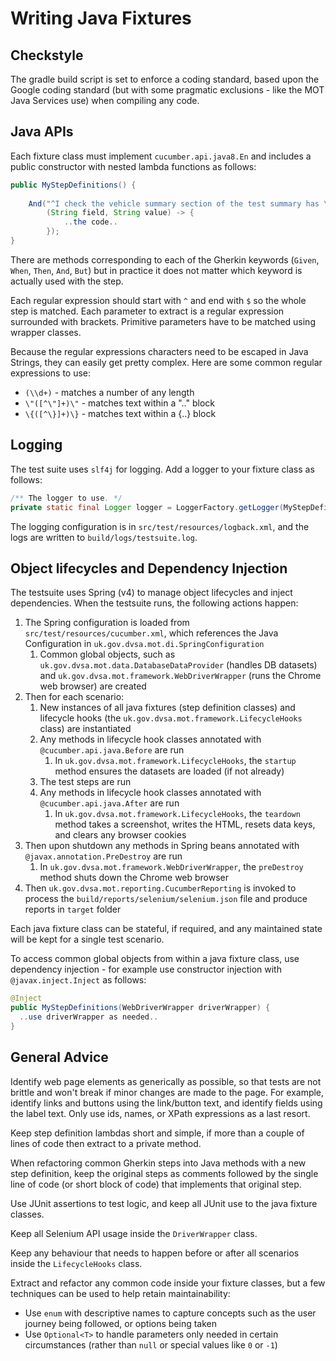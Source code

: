 # Writing Java Fixtures

## Checkstyle

The gradle build script is set to enforce a coding standard, based upon the Google coding standard (but with some pragmatic exclusions - like the MOT Java Services use) when compiling any code.

## Java APIs

Each fixture class must implement ```cucumber.api.java8.En``` and includes a public constructor with nested lambda functions as follows:
 
```java
public MyStepDefinitions() {
    
    And("^I check the vehicle summary section of the test summary has \"([^\"]+)\" of \"([^\"]+)\"$", 
        (String field, String value) -> {
            ..the code..
        });    
}
``` 

There are methods corresponding to each of the Gherkin keywords (```Given```, ```When```, ```Then```, ```And```, ```But```) but in practice it does not matter which keyword is actually used with the step.
 
Each regular expression should start with ```^``` and end with ```$``` so the whole step is matched. Each parameter to extract is a regular expression surrounded with brackets. Primitive parameters have to be matched using wrapper classes. 

Because the regular expressions characters need to be escaped in Java Strings, they can easily get pretty complex. Here are some common regular expressions to use:

* ```(\\d+)``` - matches a number of any length
* ```\"([^\"]+)\"``` - matches text within a ".." block
* ```\{([^\}]+)\}``` - matches text within a {..} block

## Logging

The test suite uses `slf4j` for logging. Add a logger to your fixture class as follows:

```java
/** The logger to use. */
private static final Logger logger = LoggerFactory.getLogger(MyStepDefinitions.class);
```

The logging configuration is in ```src/test/resources/logback.xml```, and the logs are written to ```build/logs/testsuite.log```.

## Object lifecycles and Dependency Injection

The testsuite uses Spring (v4) to manage object lifecycles and inject dependencies. When the testsuite runs, the following actions happen:

1. The Spring configuration is loaded from ```src/test/resources/cucumber.xml```, which references the Java Configuration in ```uk.gov.dvsa.mot.di.SpringConfiguration```
   1. Common global objects, such as ```uk.gov.dvsa.mot.data.DatabaseDataProvider``` (handles DB datasets) and ```uk.gov.dvsa.mot.framework.WebDriverWrapper``` (runs the Chrome web browser) are created
1. Then for each scenario:
   1. New instances of all java fixtures (step definition classes) and lifecycle hooks (the ```uk.gov.dvsa.mot.framework.LifecycleHooks``` class) are instantiated
   1. Any methods in lifecycle hook classes annotated with ```@cucumber.api.java.Before``` are run
      1. In ```uk.gov.dvsa.mot.framework.LifecycleHooks```, the ```startup``` method ensures the datasets are loaded (if not already)
   1. The test steps are run
   1. Any methods in lifecycle hook classes annotated with ```@cucumber.api.java.After``` are run
      1. In ```uk.gov.dvsa.mot.framework.LifecycleHooks```, the ```teardown``` method takes a screenshot, writes the HTML, resets data keys, and clears any browser cookies 
1. Then upon shutdown any methods in Spring beans annotated with ```@javax.annotation.PreDestroy``` are run
   1. In ```uk.gov.dvsa.mot.framework.WebDriverWrapper```, the ```preDestroy``` method shuts down the Chrome web browser
1. Then ```uk.gov.dvsa.mot.reporting.CucumberReporting``` is invoked to process the ```build/reports/selenium/selenium.json``` file and produce reports in ```target``` folder
    
Each java fixture class can be stateful, if required, and any maintained state will be kept for a single test scenario.
   
To access common global objects from within a java fixture class, use dependency injection - for example use constructor injection with ```@javax.inject.Inject``` as follows:
   
```java
@Inject
public MyStepDefinitions(WebDriverWrapper driverWrapper) {
  ..use driverWrapper as needed..
}  
```   
   
## General Advice

Identify web page elements as generically as possible, so that tests are not brittle and won't break if minor changes are made to the page. For example, identify links and buttons using the link/button text, and identify fields using the label text. Only use ids, names, or XPath expressions as a last resort.

Keep step definition lambdas short and simple, if more than a couple of lines of code then extract to a private method.

When refactoring common Gherkin steps into Java methods with a new step definition, keep the original steps as comments followed by the single line of code (or short block of code) that implements that original step.

Use JUnit assertions to test logic, and keep all JUnit use to the java fixture classes.

Keep all Selenium API usage inside the ```DriverWrapper``` class.

Keep any behaviour that needs to happen before or after all scenarios inside the ```LifecycleHooks``` class. 

Extract and refactor any common code inside your fixture classes, but a few techniques can be used to help retain maintainability:

* Use ```enum``` with descriptive names to capture concepts such as the user journey being followed, or options being taken
* Use ```Optional<T>``` to handle parameters only needed in certain circumstances (rather than ```null``` or special values like ```0``` or ```-1```)